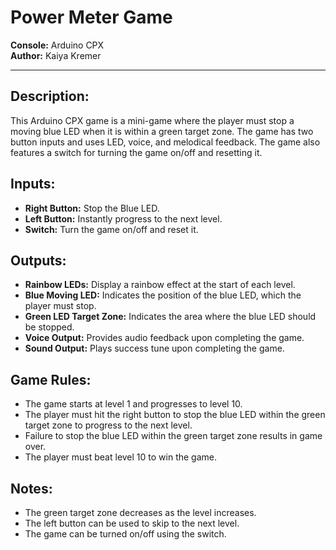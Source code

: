 # **Power Meter Game**

**Console:** Arduino CPX  
**Author:** Kaiya Kremer

---

## **Description:**
This Arduino CPX game is a mini-game where the player must stop a moving blue LED when it is within a green target zone. The game has two button inputs and uses LED, voice, and melodical feedback. The game also features a switch for turning the game on/off and resetting it.

## **Inputs:**
- **Right Button:** Stop the Blue LED.
- **Left Button:** Instantly progress to the next level.
- **Switch:** Turn the game on/off and reset it.

## **Outputs:**
- **Rainbow LEDs:** Display a rainbow effect at the start of each level.
- **Blue Moving LED:** Indicates the position of the blue LED, which the player must stop.
- **Green LED Target Zone:** Indicates the area where the blue LED should be stopped.
- **Voice Output:** Provides audio feedback upon completing the game.
- **Sound Output:** Plays success tune upon completing the game.

## **Game Rules:**
- The game starts at level 1 and progresses to level 10.
- The player must hit the right button to stop the blue LED within the green target zone to progress to the next level.
- Failure to stop the blue LED within the green target zone results in game over.
- The player must beat level 10 to win the game.

## **Notes:**
- The green target zone decreases as the level increases.
- The left button can be used to skip to the next level.
- The game can be turned on/off using the switch.
